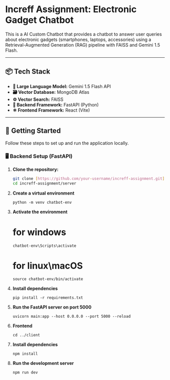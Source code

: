 # Increff Assignment: Electronic Gadget Chatbot

This is a AI Custom Chatbot that provides a chatbot to answer user queries about electronic gadgets (smartphones, laptops, accessories) using a Retrieval-Augmented Generation (RAG) pipeline with FAISS and Gemini 1.5 Flash.

---

## 📦 Tech Stack

- **🧠 Large Language Model:** Gemini 1.5 Flash API
- **🗃️ Vector Database:** MongoDB Atlas
- **⚙️ Vector Search:** FAISS
- **🐍 Backend Framework:** FastAPI (Python)
- **⚛️ Frontend Framework:** React (Vite)

---

## 🚀 Getting Started

Follow these steps to set up and run the application locally.

### 🖥️ Backend Setup (FastAPI)

1. **Clone the repository:**
   ```bash
   git clone [https://github.com/your-username/increff-assignment.git](https://github.com/Dharaneesh0745/increff-assignment.git)
   cd increff-assignment/server
   ```

2. **Create a virtual environment**
   ```
   python -m venv chatbot-env
   ```
   
3. **Activate the environment**
   # for windows
   ```
   chatbot-env\Scripts\activate
   ```

   # for linux\macOS
   ```
   source chatbot-env/bin/activate
   ```

5. **Install dependencies**
   ```
   pip install -r requirements.txt
   ```

6. **Run the FastAPI server on port 5000**
   ```
   uvicorn main:app --host 0.0.0.0 --port 5000 --reload
   ```

7. **Frontend**
   ```
   cd ../client
   ```

8. **Install dependencies**
   ```
   npm install
   ```

9. **Run the development server**
   ```
   npm run dev
   ```
